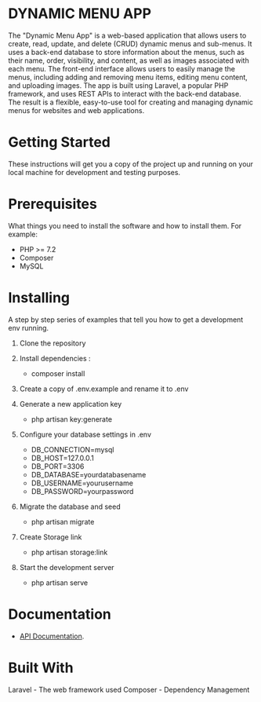 # DYNAMIC MENU APP

The "Dynamic Menu App" is a web-based application that allows users to create, read, update, and delete (CRUD) dynamic menus and sub-menus. It uses a back-end database to store information about the menus, such as their name, order, visibility, and content, as well as images associated with each menu. The front-end interface allows users to easily manage the menus, including adding and removing menu items, editing menu content, and uploading images. The app is built using Laravel, a popular PHP framework, and uses REST APIs to interact with the back-end database. The result is a flexible, easy-to-use tool for creating and managing dynamic menus for websites and web applications.

# Getting Started

These instructions will get you a copy of the project up and running on your local machine for development and testing purposes.

# Prerequisites

What things you need to install the software and how to install them. For example:

-   PHP >= 7.2
-   Composer
-   MySQL

# Installing

A step by step series of examples that tell you how to get a development env running.

1. Clone the repository

2. Install dependencies :

    - composer install

3. Create a copy of .env.example and rename it to .env

4. Generate a new application key

    - php artisan key:generate

5. Configure your database settings in .env

    - DB_CONNECTION=mysql
    - DB_HOST=127.0.0.1
    - DB_PORT=3306
    - DB_DATABASE=yourdatabasename
    - DB_USERNAME=yourusername
    - DB_PASSWORD=yourpassword

6. Migrate the database and seed

    - php artisan migrate

7. Create Storage link

    - php artisan storage:link

8. Start the development server

    - php artisan serve

# Documentation

-   [API Documentation](https://documenter.getpostman.com/view/14649242/2s935hQS88).

# Built With

Laravel - The web framework used
Composer - Dependency Management
